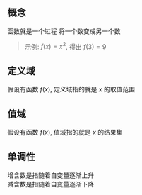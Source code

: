 ## 概念

函数就是一个过程 将一个数变成另一个数

> 示例: $f(x) = x^2$, 得出 $f(3) = 9$

## 定义域

假设有函数 $f(x)$, 定义域指的就是 $x$ 的取值范围

## 值域

假设有函数 $f(x)$, 值域指的就是 $x$ 的结果集

## 单调性

增含数是指随着自变量逐渐上升    
减含数是指随着自变量逐渐下降